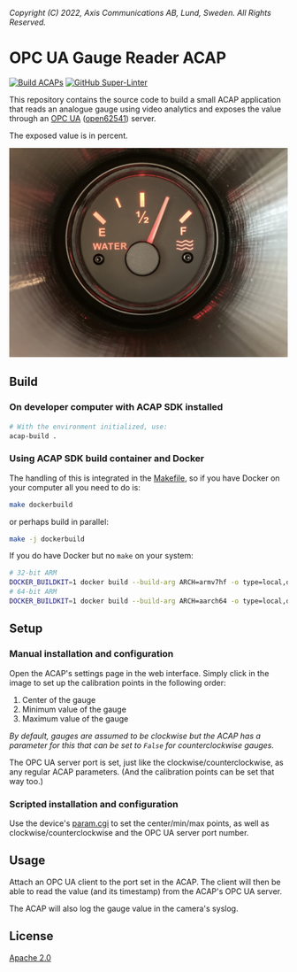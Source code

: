 *Copyright (C) 2022, Axis Communications AB, Lund, Sweden. All Rights Reserved.*

# OPC UA Gauge Reader ACAP

[![Build ACAPs](https://github.com/AxisCommunications/opc-ua-gaugereader-acap/actions/workflows/build.yml/badge.svg)](https://github.com/AxisCommunications/opc-ua-gaugereader-acap/actions/workflows/build.yml)
[![GitHub Super-Linter](https://github.com/AxisCommunications/opc-ua-gaugereader-acap/actions/workflows/super-linter.yml/badge.svg)](https://github.com/AxisCommunications/opc-ua-gaugereader-acap/actions/workflows/super-linter.yml)

This repository contains the source code to build a small ACAP application that
reads an analogue gauge using video analytics and exposes the value through an
[OPC UA](https://en.wikipedia.org/wiki/OPC_Unified_Architecture)
([open62541](https://open62541.org/)) server.

The exposed value is in percent.

![Image of a water level gauge](images/water_level_gauge.jpg)

## Build

### On developer computer with ACAP SDK installed

```sh
# With the environment initialized, use:
acap-build .
```

### Using ACAP SDK build container and Docker

The handling of this is integrated in the [Makefile](Makefile), so if you have
Docker on your computer all you need to do is:

```sh
make dockerbuild
```

or perhaps build in parallel:

```sh
make -j dockerbuild
```

If you do have Docker but no `make` on your system:

```sh
# 32-bit ARM
DOCKER_BUILDKIT=1 docker build --build-arg ARCH=armv7hf -o type=local,dest=. .
# 64-bit ARM
DOCKER_BUILDKIT=1 docker build --build-arg ARCH=aarch64 -o type=local,dest=. .
```

## Setup

### Manual installation and configuration

Open the ACAP's settings page in the web interface. Simply click in the image
to set up the calibration points in the following order:

1. Center of the gauge
1. Minimum value of the gauge
1. Maximum value of the gauge

*By default, gauges are assumed to be clockwise but the ACAP has a parameter for
this that can be set to `False` for counterclockwise gauges.*

The OPC UA server port is set, just like the clockwise/counterclockwise, as any
regular ACAP parameters. (And the calibration points can be set that way too.)

### Scripted installation and configuration

Use the device's
[param.cgi](https://www.axis.com/vapix-library/subjects/t10175981/section/t10036014/display)
to set the center/min/max points, as well as clockwise/counterclockwise and the
OPC UA server port number.

## Usage

Attach an OPC UA client to the port set in the ACAP. The client will then be
able to read the value (and its timestamp) from the ACAP's OPC UA server.

The ACAP will also log the gauge value in the camera's syslog.

## License

[Apache 2.0](LICENSE)
